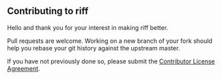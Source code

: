 
## Contributing to riff

Hello and thank you for your interest in making riff better.

Pull requests are welcome. Working on a new branch of your fork should help you rebase your git history against the upstream master.

If you have not previously done so, please submit the [Contributor License Agreement](https://cla.pivotal.io/sign/spring).

